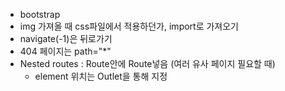 - bootstrap
- img 가져올 때 css파일에서 적용하던가, import로 가져오기
- navigate(-1)은 뒤로가기
- 404 페이지는 path="\*"
- Nested routes : Route안에 Route넣음 (여러 유사 페이지 필요할 때)
  - element 위치는 Outlet을 통해 지정
